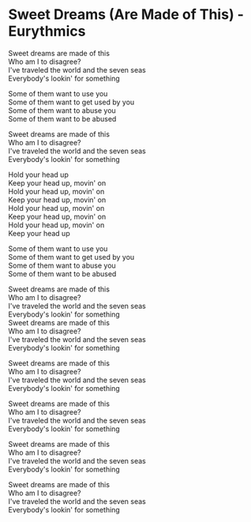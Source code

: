 # Sweet Dreams (Are Made of This) - Eurythmics

Sweet dreams are made of this\
Who am I to disagree?\
I've traveled the world and the seven seas\
Everybody's lookin' for something

Some of them want to use you\
Some of them want to get used by you\
Some of them want to abuse you\
Some of them want to be abused

Sweet dreams are made of this\
Who am I to disagree?\
I've traveled the world and the seven seas\
Everybody's lookin' for something

Hold your head up\
Keep your head up, movin' on\
Hold your head up, movin' on\
Keep your head up, movin' on\
Hold your head up, movin' on\
Keep your head up, movin' on\
Hold your head up, movin' on\
Keep your head up

Some of them want to use you\
Some of them want to get used by you\
Some of them want to abuse you\
Some of them want to be abused

Sweet dreams are made of this\
Who am I to disagree?\
I've traveled the world and the seven seas\
Everybody's lookin' for something\
Sweet dreams are made of this\
Who am I to disagree?\
I've traveled the world and the seven seas\
Everybody's lookin' for something

Sweet dreams are made of this\
Who am I to disagree?\
I've traveled the world and the seven seas\
Everybody's lookin' for something

Sweet dreams are made of this\
Who am I to disagree?\
I've traveled the world and the seven seas\
Everybody's lookin' for something

Sweet dreams are made of this\
Who am I to disagree?\
I've traveled the world and the seven seas\
Everybody's lookin' for something

Sweet dreams are made of this\
Who am I to disagree?\
I've traveled the world and the seven seas\
Everybody's lookin' for something